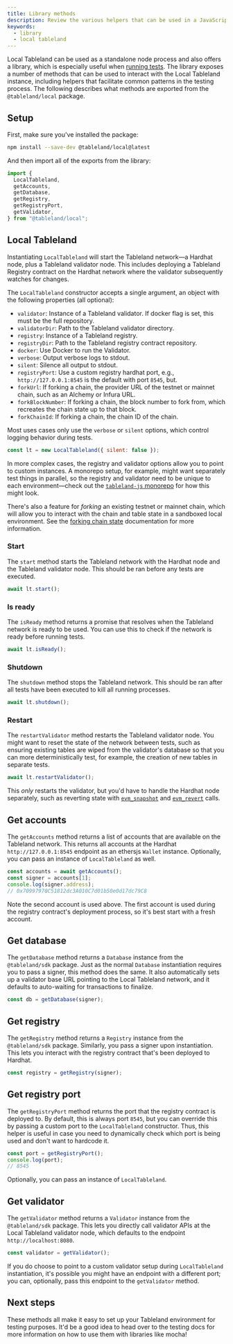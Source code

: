 ```yaml
---
title: Library methods
description: Review the various helpers that can be used in a JavaScript environment.
keywords:
  - library
  - local tableland
---
```


Local Tableland can be used as a standalone node process and also offers a library, which is especially useful when [running tests](/local-tableland/testing). The library exposes a number of methods that can be used to interact with the Local Tableland instance, including helpers that facilitate common patterns in the testing process. The following describes what methods are exported from the `@tableland/local` package.

## Setup

First, make sure you've installed the package:

```bash npm2yarn
npm install --save-dev @tableland/local@latest
```

And then import all of the exports from the library:

```js
import {
  LocalTableland,
  getAccounts,
  getDatabase,
  getRegistry,
  getRegistryPort,
  getValidator,
} from "@tableland/local";
```

## Local Tableland

Instantiating `LocalTableland` will start the Tableland network—a Hardhat node, plus a Tableland validator node. This includes deploying a Tableland Registry contract on the Hardhat network where the validator subsequently watches for changes.

The `LocalTableland` constructor accepts a single argument, an object with the following properties (all optional):

- `validator`: Instance of a Tableland validator. If docker flag is set, this must be the full repository.
- `validatorDir`: Path to the Tableland validator directory.
- `registry`: Instance of a Tableland registry.
- `registryDir`: Path to the Tableland registry contract repository.
- `docker`: Use Docker to run the Validator.
- `verbose`: Output verbose logs to stdout.
- `silent`: Silence all output to stdout.
- `registryPort`: Use a custom registry hardhat port, e.g., `http://127.0.0.1:8545` is the default with port `8545`, but.
- `forkUrl`: If forking a chain, the provider URL of the testnet or mainnet chain, such as an Alchemy or Infura URL.
- `forkBlockNumber`: If forking a chain, the block number to fork from, which recreates the chain state up to that block.
- `forkChainId`: If forking a chain, the chain ID of the chain.

Most uses cases only use the `verbose` or `silent` options, which control logging behavior during tests.

```js
const lt = new LocalTableland({ silent: false });
```

In more complex cases, the registry and validator options allow you to point to custom instances. A monorepo setup, for example, might want separately test things in parallel, so the registry and validator need to be unique to each environment—check out the [`tableland-js` monorepo](https://github.com/tablelandnetwork/tableland-js/tree/main/packages) for how this might look.

There's also a feature for _forking_ an existing testnet or mainnet chain, which will allow you to interact with the chain and table state in a sandboxed local environment. See the [forking chain state](/local-tableland/fork-chain) documentation for more information.

### Start

The `start` method starts the Tableland network with the Hardhat node and the Tableland validator node. This should be ran before any tests are executed.

```js
await lt.start();
```

### Is ready

The `isReady` method returns a promise that resolves when the Tableland network is ready to be used. You can use this to check if the network is ready before running tests.

```js
await lt.isReady();
```

### Shutdown

The `shutdown` method stops the Tableland network. This should be ran after all tests have been executed to kill all running processes.

```js
await lt.shutdown();
```

### Restart

The `restartValidator` method restarts the Tableland validator node. You might want to reset the state of the network between tests, such as ensuring existing tables are wiped from the validator's database so that you can more deterministically test, for example, the creation of new tables in separate tests.

```js
await lt.restartValidator();
```

This _only_ restarts the validator, but you'd have to handle the Hardhat node separately, such as reverting state with [`evm_snapshot`](https://hardhat.org/hardhat-network/docs/reference#evm_snapshot) and [`evm_revert`](https://hardhat.org/hardhat-network/docs/reference#evm_revert) calls.

## Get accounts

The `getAccounts` method returns a list of accounts that are available on the Tableland network. This returns all accounts at the Hardhat `http://127.0.0.1:8545` endpoint as an ethersjs `Wallet` instance. Optionally, you can pass an instance of `LocalTableland` as well.

```js
const accounts = await getAccounts();
const signer = accounts[1];
console.log(signer.address);
// 0x70997970C51812dc3A010C7d01b50e0d17dc79C8
```

Note the second account is used above. The first account is used during the registry contract's deployment process, so it's best start with a fresh account.

## Get database

The `getDatabase` method returns a `Database` instance from the `@tableland/sdk` package. Just as the normal `Database` instantiation requires you to pass a signer, this method does the same. It also automatically sets up a validator base URL pointing to the Local Tableland network, and it defaults to auto-waiting for transactions to finalize.

```js
const db = getDatabase(signer);
```

## Get registry

The `getRegistry` method returns a `Registry` instance from the `@tableland/sdk` package. Similarly, you pass a signer upon instantiation. This lets you interact with the registry contract that's been deployed to Hardhat.

```js
const registry = getRegistry(signer);
```

## Get registry port

The `getRegistryPort` method returns the port that the registry contract is deployed to. By default, this is always port `8545`, but you can override this by passing a custom port to the `LocalTableland` constructor. Thus, this helper is useful in case you need to dynamically check which port is being used and don't want to hardcode it.

```js
const port = getRegistryPort();
console.log(port);
// 8545
```

Optionally, you can pass an instance of `LocalTableland`.

## Get validator

The `getValidator` method returns a `Validator` instance from the `@tableland/sdk` package. This lets you directly call validator APIs at the Local Tableland validator node, which defaults to the endpoint `http://localhost:8080`.

```js
const validator = getValidator();
```

If you do choose to point to a custom validator setup during `LocalTableland` instantiation, it's possible you might have an endpoint with a different port; you can, optionally, pass this endpoint to the `getValidator` method.

## Next steps

These methods all make it easy to set up your Tableland environment for testing purposes. It'd be a good idea to head over to the testing docs for more information on how to use them with libraries like mocha!
